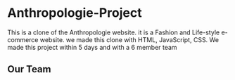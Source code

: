 # Anthropologie-Project
This is a clone of the Anthropologie website. it is a Fashion and Life-style e-commerce website. we made this clone with HTML, JavaScript, CSS. We made this project within 5 days and with a 6 member team

## Our Team
